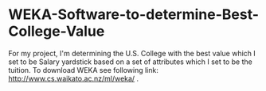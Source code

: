 # WEKA-Software-to-determine-Best-College-Value
For my project, I'm determining the U.S. College with the best value which I set to be Salary yardstick  based on a set of attributes which I set to be the tuition. To download WEKA see following link: http://www.cs.waikato.ac.nz/ml/weka/ .   
